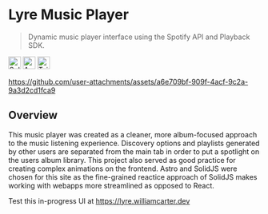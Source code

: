 # Lyre Music Player

> Dynamic music player interface using the Spotify API and Playback SDK.

<p><img alt="SolidJS" src="https://img.shields.io/badge/-SolidJS-2C4F7C?style=flat-square&logo=solid&logoColor=white" height="25"/>
<img alt="Astro" src="https://img.shields.io/badge/-Astro-FF5D01?style=flat-square&logo=astro&logoColor=white" height="25"/>
<img alt="Tailwind" src="https://img.shields.io/badge/-TailwindCSS-06B6D4?style=flat-square&logo=tailwindcss&logoColor=white" height="25"/></p>

https://github.com/user-attachments/assets/a6e709bf-909f-4acf-9c2a-9a3d2cd1fca9


## Overview

This music player was created as a cleaner, more album-focused approach to the music listening experience. Discovery options and playlists generated by other users are separated from the main tab in order to put a spotlight on the users album library. This project also served as good practice for creating complex animations on the frontend. Astro and SolidJS were chosen for this site as the fine-grained reactice approach of SolidJS makes working with webapps more streamlined as opposed to React. 

Test this in-progress UI at https://lyre.williamcarter.dev
